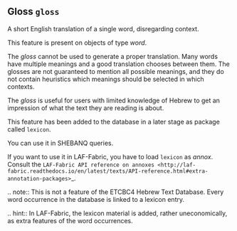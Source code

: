 Gloss ``gloss``
---------------
A short English translation of a single word, disregarding context.

This feature is present on objects of type *word*.

The *gloss* cannot be used to generate a proper translation.
Many words have multiple meanings and a good translation chooses between them.
The glosses are not guaranteed to mention all possible meanings, and they 
do not contain heuristics which meanings should be selected in which contexts.

The *gloss* is useful for users with limited knowledge of Hebrew to get an impression
of what the text they are reading is about.

This feature has been added to the database in a later stage as package called ``lexicon``.

You can use it in SHEBANQ queries.

If you want to use it in LAF-Fabric, you have to load ``lexicon`` as *annox*.
Consult the `LAF-Fabric API reference on annoxes <http://laf-fabric.readthedocs.io/en/latest/texts/API-reference.html#extra-annotation-packages>`_.

.. note:: 
    This is not a feature of the ETCBC4 Hebrew Text Database.
    Every word occurrence in the database is linked to a lexicon entry.

.. hint::
    In LAF-Fabric, the lexicon material is added, rather uneconomically, as extra features 
    of the word occurrences. 
